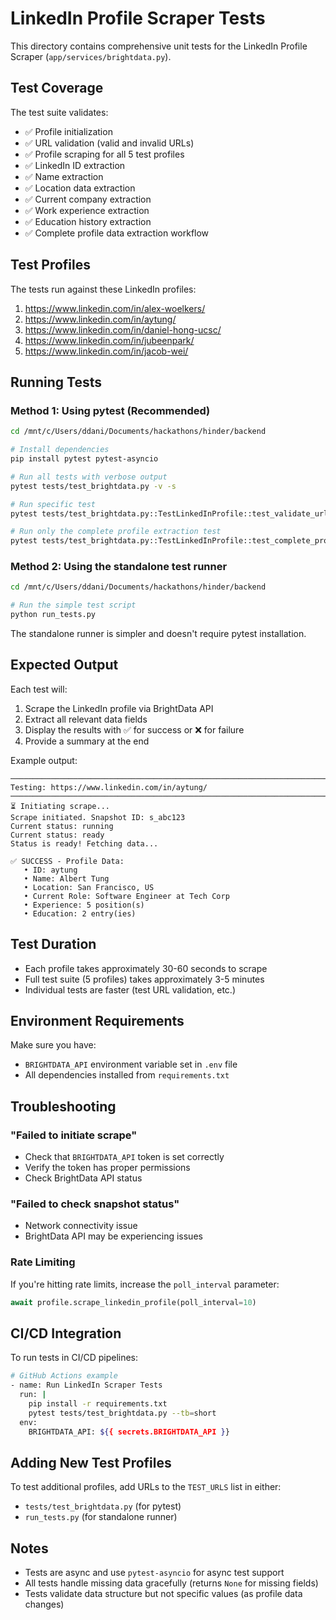 # LinkedIn Profile Scraper Tests

This directory contains comprehensive unit tests for the LinkedIn Profile Scraper (`app/services/brightdata.py`).

## Test Coverage

The test suite validates:
- ✅ Profile initialization
- ✅ URL validation (valid and invalid URLs)
- ✅ Profile scraping for all 5 test profiles
- ✅ LinkedIn ID extraction
- ✅ Name extraction
- ✅ Location data extraction
- ✅ Current company extraction
- ✅ Work experience extraction
- ✅ Education history extraction
- ✅ Complete profile data extraction workflow

## Test Profiles

The tests run against these LinkedIn profiles:
1. https://www.linkedin.com/in/alex-woelkers/
2. https://www.linkedin.com/in/aytung/
3. https://www.linkedin.com/in/daniel-hong-ucsc/
4. https://www.linkedin.com/in/jubeenpark/
5. https://www.linkedin.com/in/jacob-wei/

## Running Tests

### Method 1: Using pytest (Recommended)

```bash
cd /mnt/c/Users/ddani/Documents/hackathons/hinder/backend

# Install dependencies
pip install pytest pytest-asyncio

# Run all tests with verbose output
pytest tests/test_brightdata.py -v -s

# Run specific test
pytest tests/test_brightdata.py::TestLinkedInProfile::test_validate_url_valid -v

# Run only the complete profile extraction test
pytest tests/test_brightdata.py::TestLinkedInProfile::test_complete_profile_extraction -v -s
```

### Method 2: Using the standalone test runner

```bash
cd /mnt/c/Users/ddani/Documents/hackathons/hinder/backend

# Run the simple test script
python run_tests.py
```

The standalone runner is simpler and doesn't require pytest installation.

## Expected Output

Each test will:
1. Scrape the LinkedIn profile via BrightData API
2. Extract all relevant data fields
3. Display the results with ✅ for success or ❌ for failure
4. Provide a summary at the end

Example output:
```
────────────────────────────────────────────────────────────────────────────────
Testing: https://www.linkedin.com/in/aytung/
────────────────────────────────────────────────────────────────────────────────
⏳ Initiating scrape...
Scrape initiated. Snapshot ID: s_abc123
Current status: running
Current status: ready
Status is ready! Fetching data...

✅ SUCCESS - Profile Data:
   • ID: aytung
   • Name: Albert Tung
   • Location: San Francisco, US
   • Current Role: Software Engineer at Tech Corp
   • Experience: 5 position(s)
   • Education: 2 entry(ies)
```

## Test Duration

- Each profile takes approximately 30-60 seconds to scrape
- Full test suite (5 profiles) takes approximately 3-5 minutes
- Individual tests are faster (test URL validation, etc.)

## Environment Requirements

Make sure you have:
- `BRIGHTDATA_API` environment variable set in `.env` file
- All dependencies installed from `requirements.txt`

## Troubleshooting

### "Failed to initiate scrape"
- Check that `BRIGHTDATA_API` token is set correctly
- Verify the token has proper permissions
- Check BrightData API status

### "Failed to check snapshot status"
- Network connectivity issue
- BrightData API may be experiencing issues

### Rate Limiting
If you're hitting rate limits, increase the `poll_interval` parameter:
```python
await profile.scrape_linkedin_profile(poll_interval=10)
```

## CI/CD Integration

To run tests in CI/CD pipelines:

```bash
# GitHub Actions example
- name: Run LinkedIn Scraper Tests
  run: |
    pip install -r requirements.txt
    pytest tests/test_brightdata.py --tb=short
  env:
    BRIGHTDATA_API: ${{ secrets.BRIGHTDATA_API }}
```

## Adding New Test Profiles

To test additional profiles, add URLs to the `TEST_URLS` list in either:
- `tests/test_brightdata.py` (for pytest)
- `run_tests.py` (for standalone runner)

## Notes

- Tests are async and use `pytest-asyncio` for async test support
- All tests handle missing data gracefully (returns `None` for missing fields)
- Tests validate data structure but not specific values (as profile data changes)

